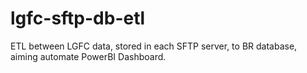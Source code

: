# lgfc-sftp-db-etl
ETL between LGFC data, stored in each SFTP server, to BR database, aiming automate PowerBI Dashboard. 

